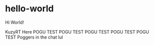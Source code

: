 # hello-world


Hi World!

KuzyRT Here POGU TEST POGU TEST POGU TEST POGU TEST POGU TEST
Poggers in the chat lul
